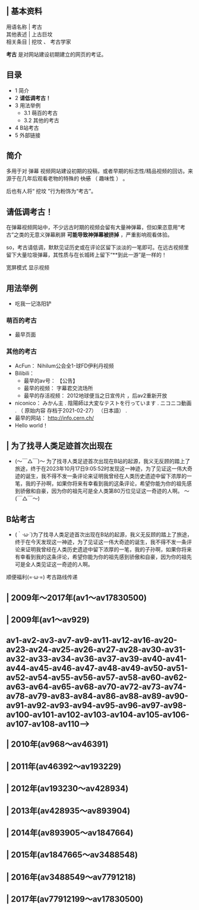 |  **基本资料**  
---  
用语名称  |  考古   
其他表述  |  上古巨坟   
相关条目  |  挖坟  、  考古学家   
  
**考古** 是对网站建设初期建立的网页的考证。

##  目录

  * 1  简介 
  * 2  **请低调考古！**
  * 3  用法举例 
    * 3.1  萌百的考古 
    * 3.2  其他的考古 
  * 4  B站考古 
  * 5  外部链接 

##  简介

多用于对  弹幕  视频网站建设初期的投稿，或者早期的标志性/精品视频的回访。来源于在几年后观看老物的特殊的  ~~快感~~ （  趣味性  ）  。

后也有人将“  挖坟  ”行为粉饰为“考古”。

##  **请低调考古！**

在弹幕视频网站中，不少远古时期的视频会留有大量神弹幕，但如果恣意用“考古”之类的无意义弹幕刷屏 **可能导致神弹幕被挤掉** ，严重影响观看体验。

so，考古请低调，默默见证历史或在评论区留下淡淡的一笔即可。在远古视频里留下大量垃圾弹幕，其性质与在长城砖上留下“**到此一游”是一样的！

宽屏模式  显示视频

##  用法举例

  * 吃我一记洛阳铲 

###  萌百的考古

  * 最早页面 

###  其他的考古

  * AcFun：  Nihilum公会全1-球FD伊利丹视频 
  * Bilibili： 
    * 最早的av号：  【公告】 
    * 最早的视频：  字幕君交流场所 
    * 最早的存活视频：  2012地球便当之日宣传片  ，后av2重新开放 
  * niconico：  みかん主  .  陰陽師は大変なテストを行っています  .  ニコニコ動画  . （  原始内容  存档于2021-02-27）  （日本語）  . 
  * 最早的网站：  http://info.cern.ch/ 
  * Hello world！ 

|  为了找寻人类足迹首次出现在  
---  
  
  * (～￣△￣)～ 为了找寻人类足迹首次出现在B站的起源，我义无反顾的踏上了旅途，终于在2023年10月17日9:05:52时发现这一神迹，为了见证这一伟大奇迹的诞生，我不得不发一条评论来证明我曾经在人类历史遗迹中留下浓厚的一笔，我的子孙啊，如果你将来有幸看到我的这条评论，希望你能为你的祖先感到骄傲和自豪，因为你的祖先可是全人类第80万位见证这一奇迹的人啊。 ～(￣△￣～) 

  
  
##  B站考古

  * (｀·ω·´)为了找寻人类足迹首次出现在B站的起源，我义无反顾的踏上了旅途，终于在今天发现这一神迹，为了见证这一伟大奇迹的诞生，我不得不发一条评论来证明我曾经在人类历史遗迹中留下浓厚的一笔，我的子孙啊，如果你将来有幸看到我的这条评论，希望你能为你的祖先感到骄傲和自豪，因为你的祖先可是全人类见证这一奇迹的人啊。 

顺便福利(=·ω·=) 考古路线传递

|  2009年～2017年(av1～av17830500)  
---  
|  2009年(av1～av929)  
---  
av1-av2-av3-av7-av9-av11-av12-av16-av20-av23-av24-av25-av26-av27-av28-av30-av31-av32-av33-av34-av36-av37-av39-av40-av41-av44-av45-av46-av47-av48-av49-av50-av51-av52-av54-av55-av56-av57-av58-av60-av62-av63-av64-av65-av68-av70-av72-av73-av74-av78-av79-av83-av84-av86-av88-av89-av90-av91-av92-av93-av94-av95-av96-av97-av98-av100-av101-av102-av103-av104-av105-av106-av107-av108-av110-->
</br>  
|  2010年(av968～av46391)  
---  
|  2011年(av46392～av193229)  
---  
|  2012年(av193230～av428934)  
---  
|  2013年(av428935～av893904)  
---  
|  2014年(av893905～av1847664)  
---  
|  2015年(av1847665～av3488548)  
---  
|  2016年(av3488549～av7791218)  
---  
|  2017年(av77912199～av17830500)  
---  
  